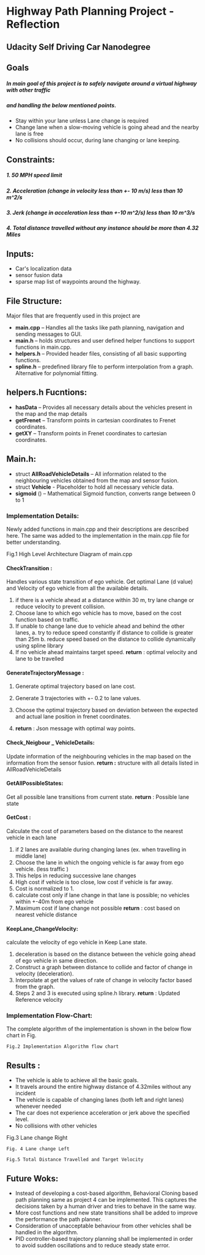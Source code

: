 # Highway Path Planning Project - Reflection

## Udacity Self Driving Car Nanodegree

## Goals

##### In main goal of this project is to safely navigate around a virtual highway with other traffic

##### and handling the below mentioned points.

- Stay within your lane unless Lane change is required
- Change lane when a slow-moving vehicle is going ahead and the nearby lane is free
- No collisions should occur, during lane changing or lane keeping.

## Constraints:

##### 1. 50 MPH speed limit

##### 2. Acceleration (change in velocity less than +- 10 m/s) less than 10 m^2/s

##### 3. Jerk (change in acceleration less than +-10 m^2/s) less than 10 m^3/s

##### 4. Total distance travelled without any instance should be more than 4.32 Miles

## Inputs:

- Car's localization data
- sensor fusion data
- sparse map list of waypoints around the highway.

## File Structure:

Major files that are frequently used in this project are

- **main.cpp** – Handles all the tasks like path planning, navigation and sending messages to GUI.
- **main.h** – holds structures and user defined helper functions to support functions in main.cpp.
- **helpers.h** – Provided header files, consisting of all basic supporting functions.
- **spline.h** – predefined library file to perform interpolation from a graph. Alternative for
    polynomial fitting.

## helpers.h Fucntions:

- **hasData** – Provides all necessary details about the vehicles present in the map and the map
    details
- **getFrenet** – Transform points in cartesian coordinates to Frenet coordinates.
- **getXY** – Transform points in Frenet coordinates to cartesian coordinates.

## Main.h:

- struct **AllRoadVehicleDetails** – All information related to the neighbouring vehicles obtained
    from the map and sensor fusion.
- struct **Vehicle** - Placeholder to hold all necessary vehicle data.
- **sigmoid** () – Mathematical Sigmoid function, converts range between 0 to 1


### Implementation Details:

Newly added functions in main.cpp and their descriptions are described here. The same was added to
the implementation in the main.cpp file for better understanding.

Fig.1 High Level Architecture Diagram of main.cpp

#### CheckTransition :

Handles various state transition of ego vehicle. Get optimal Lane (d value) and Velocity of ego vehicle
from all the available details.

1. if there is a vehicle ahead at a distance within 30 m, try lane change or reduce velocity to
    prevent collision.
2. Choose lane to which ego vehicle has to move, based on the cost function based on traffic.
3. If unable to change lane due to vehicle ahead and behind the other lanes,
a. try to reduce speed constantly if distance to collide is greater than 25m
b. reduce speed based on the distance to collide dynamically using spline library
4. If no vehicle ahead maintains target speed.
**return** : optimal velocity and lane to be travelled

#### GenerateTrajectoryMessage :

1. Generate optimal trajectory based on lane cost.


2. Generate 3 trajectories with +- 0.2 to lane values.
3. Choose the optimal trajectory based on deviation between the expected and actual lane
    position in frenet coordinates.
4. **return** : Json message with optimal way points.

#### Check_Neigbour _ VehicleDetails:

Update information of the neighbouring vehicles in the map based on the information from the sensor
fusion.
**return :** structure with all details listed in AllRoadVehicleDetails

#### GetAllPossibleStates:

Get all possible lane transitions from current state.
**return** : Possible lane state

#### GetCost :

Calculate the cost of parameters based on the distance to the nearest vehicle in each lane

1. if 2 lanes are available during changing lanes (ex. when travelling in middle lane)
2. Choose the lane in which the ongoing vehicle is far away from ego vehicle. (less traffic )
3. This helps in reducing successive lane changes
4. High cost if vehicle is too close, low cost if vehicle is far away.
5. Cost is normalized to 1.
6. calculate cost only if lane change in that lane is possible; no vehicles within +-40m from ego
    vehicle
7. Maximum cost if lane change not possible
**return** : cost based on nearest vehicle distance

#### KeepLane_ChangeVelocity:

calculate the velocity of ego vehicle in Keep Lane state.

1. deceleration is based on the distance between the vehicle going ahead of ego vehicle in same
    direction.
2. Construct a graph between distance to collide and factor of change in velocity (deceleration).
3. Interpolate at get the values of rate of change in velocity factor based from the graph.
4. Steps 2 and 3 is executed using spline.h library.
**return** : Updated Reference velocity

### Implementation Flow-Chart:

The complete algorithm of the implementation is shown in the below flow chart in Fig.


```
Fig.2 Implementation Algorithm flow chart
```
## Results :

- The vehicle is able to achieve all the basic goals.
- It travels around the entire highway distance of 4.32miles without any incident
- The vehicle is capable of changing lanes (both left and right lanes) whenever needed
- The car does not experience acceleration or jerk above the specified level.
- No collisions with other vehicles


Fig.3 Lane change Right

```
Fig. 4 Lane change Left
```

```
Fig.5 Total Distance Travelled and Target Velocity
```
## Future Woks:

- Instead of developing a cost-based algorithm, Behavioral Cloning based path planning same
    as project 4 can be implemented. This captures the decisions taken by a human driver and
    tries to behave in the same way.
- More cost functions and new state transitions shall be added to improve the performance
    the path planner.
- Consideration of unacceptable behaviour from other vehicles shall be handled in the
    algorithm.
- PID controller-based trajectory planning shall be implemented in order to avoid sudden
    oscillations and to reduce steady state error.


